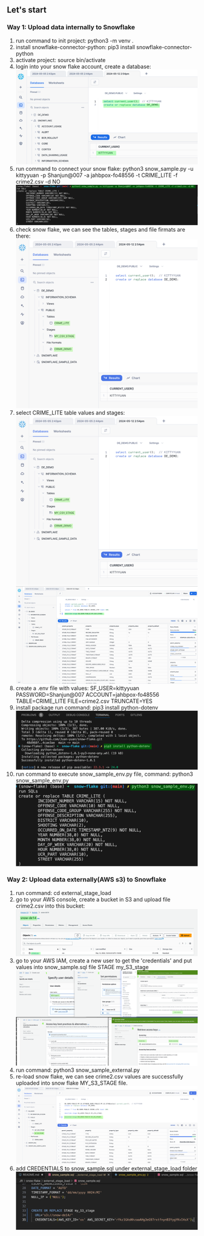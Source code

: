 ## Let's start
### Way 1: Upload data internally to Snowflake
1. run command to init project: python3 -m venv .
2. install snowflake-connector-python: pip3 install snowflake-connector-python
3. activate project: source bin/activate
4. login into your snow flake account, create a database: 
![alt text](image.png)
5. run command to connect your snow flake: python3 snow_sample.py -u kittyyuan -p Shanjun@007 -a jahbpox-fo48556 -t CRIME_LITE -f crime2.csv -d NO
![alt text](image-1.png)
6. check snow flake, we can see the tables, stages and file firmats are there:
![alt text](image-2.png)
7. select CRIME_LITE table values and stages:
![alt text](image-3.png)
![alt text](image-4.png)
8. create a .env file with values:
  SF_USER=kittyyuan
  PASSWORD=Shanjun@007
  ACCOUNT=jahbpox-fo48556
  TABLE=CRIME_LITE
  FILE=crime2.csv
  TRUNCATE=YES
9. install package run command:  pip3 install python-dotenv
![alt text](image-5.png)
10. run command to execute snow_sample_env.py file, command: python3 snow_sample_env.py
![alt text](image-6.png)

### Way 2: Upload data externally(AWS s3) to Snowflake
1. run command: cd external_stage_load
2. go to your AWS console, create a bucket in S3 and upload file crime2.csv into this bucket:
![alt text](image-7.png)
3. go to your AWS IAM, create a new user to get the 'credentials' and put values into snow_sample.sql file STAGE my_S3_stage
![alt text](image-8.png)
4. run command: python3 snow_sample_external.py
5. re-load snow flake, we can see crime2.csv values are successfully uploaded into snow flake MY_S3_STAGE file.
![alt text](image-9.png)
6. add CREDENTIALS to snow_sample.sql under external_stage_load folder
![alt text](image-10.png)


